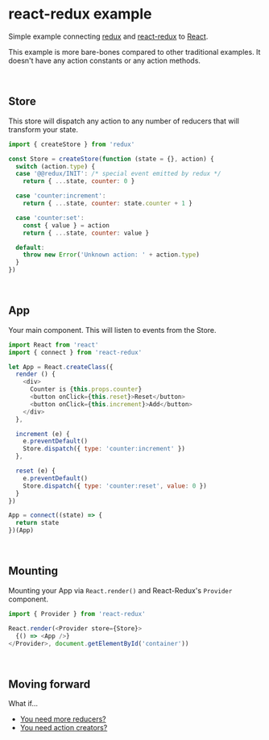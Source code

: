 # react-redux example

Simple example connecting [redux] and [react-redux] to [React].

This example is more bare-bones compared to other traditional examples. It doesn't have any action constants or any action methods.

[React]: https://facebook.github.io/react/
[redux]: https://www.npmjs.com/package/redux
[react-redux]: https://www.npmjs.com/package/react-redux

<br>

## Store

This store will dispatch any action to any number of reducers that will transform your state.

```js
import { createStore } from 'redux'

const Store = createStore(function (state = {}, action) {
  switch (action.type) {
  case '@@redux/INIT': /* special event emitted by redux */
    return { ...state, counter: 0 }

  case 'counter:increment':
    return { ...state, counter: state.counter + 1 }

  case 'counter:set':
    const { value } = action
    return { ...state, counter: value }

  default:
    throw new Error('Unknown action: ' + action.type)
  }
})
```

<br>

## App

Your main component. This will listen to events from the Store.

```js
import React from 'react'
import { connect } from 'react-redux'

let App = React.createClass({
  render () {
    <div>
      Counter is {this.props.counter}
      <button onClick={this.reset}>Reset</button>
      <button onClick={this.increment}>Add</button>
    </div>
  },

  increment (e) {
    e.preventDefault()
    Store.dispatch({ type: 'counter:increment' })
  },

  reset (e) {
    e.preventDefault()
    Store.dispatch({ type: 'counter:reset', value: 0 })
  }
})

App = connect((state) => {
  return state
})(App)
```

<br>

## Mounting

Mounting your App via `React.render()` and React-Redux's `Provider` component.

```js
import { Provider } from 'react-redux'

React.render(<Provider store={Store}>
  {() => <App />}
</Provider>, document.getElementById('container'))
```

<br>

## Moving forward

What if...

* [You need more reducers?](Combining_reducers.md)
* [You need action creators?](Actions.md)

